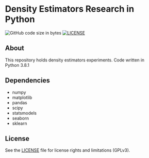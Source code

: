# Density Estimators Research in Python

<!--[![Current release](https://img.shields.io/github/release/eduardohoefel/jael.svg)](https://github.com/eduardohoefel/jael/releases)-->

![GitHub code size in bytes](https://img.shields.io/github/languages/code-size/eduardohoefel/derp.svg)
[![LICENSE](https://img.shields.io/github/license/eduardoHoefel/derp.svg)](https://github.com/eduardohoefel/derp/LICENSE)

## About

This repository holds density estimators experiments. Code written in Python 3.8.1

## Dependencies

 - numpy
 - matplotlib
 - pandas
 - scipy
 - statsmodels
 - seaborn
 - sklearn

## License

See the [LICENSE](LICENSE) file for license rights and limitations (GPLv3).
